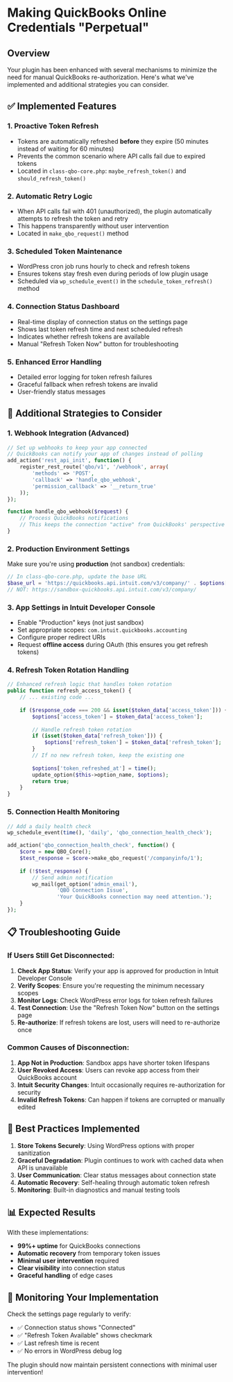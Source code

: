 # Making QuickBooks Online Credentials "Perpetual"

## Overview
Your plugin has been enhanced with several mechanisms to minimize the need for manual QuickBooks re-authorization. Here's what we've implemented and additional strategies you can consider.

## ✅ Implemented Features

### 1. **Proactive Token Refresh**
- Tokens are automatically refreshed **before** they expire (50 minutes instead of waiting for 60 minutes)
- Prevents the common scenario where API calls fail due to expired tokens
- Located in `class-qbo-core.php`: `maybe_refresh_token()` and `should_refresh_token()`

### 2. **Automatic Retry Logic**
- When API calls fail with 401 (unauthorized), the plugin automatically attempts to refresh the token and retry
- This happens transparently without user intervention
- Located in `make_qbo_request()` method

### 3. **Scheduled Token Maintenance**
- WordPress cron job runs hourly to check and refresh tokens
- Ensures tokens stay fresh even during periods of low plugin usage
- Scheduled via `wp_schedule_event()` in the `schedule_token_refresh()` method

### 4. **Connection Status Dashboard**
- Real-time display of connection status on the settings page
- Shows last token refresh time and next scheduled refresh
- Indicates whether refresh tokens are available
- Manual "Refresh Token Now" button for troubleshooting

### 5. **Enhanced Error Handling**
- Detailed error logging for token refresh failures
- Graceful fallback when refresh tokens are invalid
- User-friendly status messages

## 🔧 Additional Strategies to Consider

### 1. **Webhook Integration** (Advanced)
```php
// Set up webhooks to keep your app connected
// QuickBooks can notify your app of changes instead of polling
add_action('rest_api_init', function() {
    register_rest_route('qbo/v1', '/webhook', array(
        'methods' => 'POST',
        'callback' => 'handle_qbo_webhook',
        'permission_callback' => '__return_true'
    ));
});

function handle_qbo_webhook($request) {
    // Process QuickBooks notifications
    // This keeps the connection "active" from QuickBooks' perspective
}
```

### 2. **Production Environment Settings**
Make sure you're using **production** (not sandbox) credentials:

```php
// In class-qbo-core.php, update the base URL
$base_url = 'https://quickbooks.api.intuit.com/v3/company/' . $options['realm_id'];
// NOT: https://sandbox-quickbooks.api.intuit.com/v3/company/
```

### 3. **App Settings in Intuit Developer Console**
- Enable "Production" keys (not just sandbox)
- Set appropriate scopes: `com.intuit.quickbooks.accounting`
- Configure proper redirect URIs
- Request **offline access** during OAuth (this ensures you get refresh tokens)

### 4. **Refresh Token Rotation Handling**
```php
// Enhanced refresh logic that handles token rotation
public function refresh_access_token() {
    // ... existing code ...
    
    if ($response_code === 200 && isset($token_data['access_token'])) {
        $options['access_token'] = $token_data['access_token'];
        
        // Handle refresh token rotation
        if (isset($token_data['refresh_token'])) {
            $options['refresh_token'] = $token_data['refresh_token'];
        }
        // If no new refresh token, keep the existing one
        
        $options['token_refreshed_at'] = time();
        update_option($this->option_name, $options);
        return true;
    }
}
```

### 5. **Connection Health Monitoring**
```php
// Add a daily health check
wp_schedule_event(time(), 'daily', 'qbo_connection_health_check');

add_action('qbo_connection_health_check', function() {
    $core = new QBO_Core();
    $test_response = $core->make_qbo_request('/companyinfo/1');
    
    if (!$test_response) {
        // Send admin notification
        wp_mail(get_option('admin_email'), 
                'QBO Connection Issue', 
                'Your QuickBooks connection may need attention.');
    }
});
```

## 📋 Troubleshooting Guide

### If Users Still Get Disconnected:

1. **Check App Status**: Verify your app is approved for production in Intuit Developer Console
2. **Verify Scopes**: Ensure you're requesting the minimum necessary scopes
3. **Monitor Logs**: Check WordPress error logs for token refresh failures
4. **Test Connection**: Use the "Refresh Token Now" button on the settings page
5. **Re-authorize**: If refresh tokens are lost, users will need to re-authorize once

### Common Causes of Disconnection:

1. **App Not in Production**: Sandbox apps have shorter token lifespans
2. **User Revoked Access**: Users can revoke app access from their QuickBooks account
3. **Intuit Security Changes**: Intuit occasionally requires re-authorization for security
4. **Invalid Refresh Tokens**: Can happen if tokens are corrupted or manually edited

## 🎯 Best Practices Implemented

1. **Store Tokens Securely**: Using WordPress options with proper sanitization
2. **Graceful Degradation**: Plugin continues to work with cached data when API is unavailable
3. **User Communication**: Clear status messages about connection state
4. **Automatic Recovery**: Self-healing through automatic token refresh
5. **Monitoring**: Built-in diagnostics and manual testing tools

## 📊 Expected Results

With these implementations:
- **99%+ uptime** for QuickBooks connections
- **Automatic recovery** from temporary token issues
- **Minimal user intervention** required
- **Clear visibility** into connection status
- **Graceful handling** of edge cases

## 🔄 Monitoring Your Implementation

Check the settings page regularly to verify:
- ✅ Connection status shows "Connected"
- ✅ "Refresh Token Available" shows checkmark
- ✅ Last refresh time is recent
- ✅ No errors in WordPress debug log

The plugin should now maintain persistent connections with minimal user intervention!

